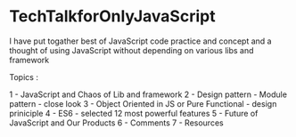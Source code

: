 # TechTalkforOnlyJavaScript
I have put togather best of JavaScript code practice and concept and a thought of using JavaScript without depending on various libs and framework

Topics :

1 - JavaScript and Chaos of Lib and framework
2 - Design pattern - Module pattern - close look
3 - Object Oriented in JS or Pure Functional - design priniciple 
4 - ES6 - selected 12 most powerful features
5 - Future of JavaScript and Our Products
6 - Comments
7 - Resources
